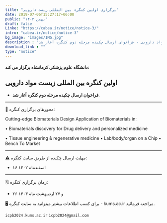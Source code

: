 ```yaml
---
title: "برگزاری اولین کنگره بین المللی زیست دارویی"
date: 2019-07-06T15:27:17+06:00
public: "بهمن ۱۴۰۲"
draft: false
Linke: "https://cabea.ir/notice/notice-3/"
intro: "cabea.ir/notice/notice-3"
bg_image: "images/IMG.jpg"
description : "اولین کنگره بین المللی زیست مواد دارویی - فراخوان ارسال چکیده مرحله دوم کنگره آغاز شد"
download_link : ""
type: "notice"
---
```


#### دانشگاه علوم‌ پزشکی کرمانشاه برگزار می کند:
## اولین کنگره بین المللی زیست مواد دارویی 

- **فراخوان ارسال چکیده مرحله دوم کنگره آغاز  شد**. 

--------------------------
📌 محورهای برگزاری کنگره: 

Cutting-edge Biomaterials Design 
Application of Biomaterials in:
 
• Biomaterials discovery for Drug delivery and personalized medicine

• Tissue engineering & regenerative medicine
•  Lab/body/organ on a Chip 
• Bench To Market

--------------------------
⚠️ مهلت ارسال چکیده از طریق سایت کنگره:

- ۱۶ اسفندماه ۱۴۰۲
  
--------------------------
🗓 زمان برگزاری کنگره: 

- ۲۶ و ۲۷ اردیبهشت ماه ۱۴۰۳ 

🖥 برای کسب اطلاعات بیشتر میتوانید به سایت کنگره - kums.ac.ir مراجعه فرمائید.

`icpb2024.kums.ac.ir`
`icpb2024@gmail.com`
